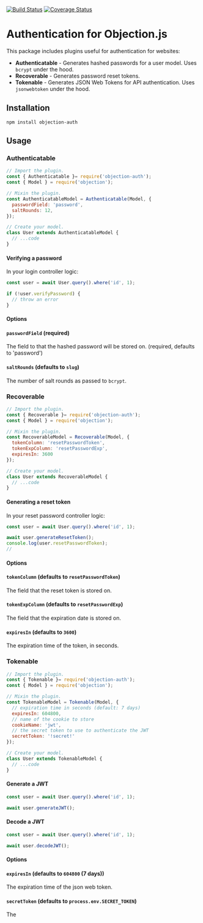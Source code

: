 [![Build Status](https://travis-ci.org/combine/objection-auth.svg?branch=master)](https://travis-ci.org/combine/objection-auth)
[![Coverage Status](https://coveralls.io/repos/github/combine/objection-auth/badge.svg?branch=master)](https://coveralls.io/github/combine/objection-auth?branch=master)

# Authentication for Objection.js

This package includes plugins useful for authentication for websites:

- **Authenticatable** - Generates hashed passwords for a user model. Uses `bcrypt` under the hood.
- **Recoverable** - Generates password reset tokens.
- **Tokenable** - Generates JSON Web Tokens for API authentication. Uses `jsonwebtoken` under the hood.

## Installation
```
npm install objection-auth
```

## Usage

### Authenticatable

```js
// Import the plugin.
const { Authenticatable }= require('objection-auth');
const { Model } = require('objection');

// Mixin the plugin.
const AuthenticatableModel = Authenticatable(Model, {
  passwordField: 'password',
  saltRounds: 12,
});

// Create your model.
class User extends AuthenticatableModel {
  // ...code
}
```

#### Verifying a password

In your login controller logic:

```js
const user = await User.query().where('id', 1);

if (!user.verifyPassword) {
  // throw an error
}
```

#### Options
#### `passwordField` (required)
The field to that the hashed password will be stored on. (required, defaults to 'password')

#### `saltRounds` (defaults to `slug`)
The number of salt rounds as passed to `bcrypt`.

### Recoverable

```js
// Import the plugin.
const { Recoverable }= require('objection-auth');
const { Model } = require('objection');

// Mixin the plugin.
const RecoverableModel = Recoverable(Model, {
  tokenColumn: 'resetPasswordToken',
  tokenExpColumn: 'resetPasswordExp',
  expiresIn: 3600
});

// Create your model.
class User extends RecoverableModel {
  // ...code
}
```

#### Generating a reset token

In your reset password controller logic:

```js
const user = await User.query().where('id', 1);

await user.generateResetToken();
console.log(user.resetPasswordToken);
//
```

#### Options
#### `tokenColumn` (defaults to `resetPasswordToken`)
The field that the reset token is stored on.

#### `tokenExpColumn` (defaults to `resetPasswordExp`)
The field that the expiration date is stored on.

#### `expiresIn` (defaults to `3600`)
The expiration time of the token, in seconds.


### Tokenable

```js
// Import the plugin.
const { Tokenable }= require('objection-auth');
const { Model } = require('objection');

// Mixin the plugin.
const TokenableModel = Tokenable(Model, {
  // expiration time in seconds (default: 7 days)
  expiresIn: 604800,
  // name of the cookie to store
  cookieName: 'jwt',
  // the secret token to use to authenticate the JWT
  secretToken: '!secret!'
});

// Create your model.
class User extends TokenableModel {
  // ...code
}
```

#### Generate a JWT

```js
const user = await User.query().where('id', 1);

await user.generateJWT();
```

#### Decode a JWT

```js
const user = await User.query().where('id', 1);

await user.decodeJWT();
```

#### Options
#### `expiresIn` (defaults to `604800` (7 days))
The expiration time of the json web token.

#### `secretToken` (defaults to `process.env.SECRET_TOKEN`)
The
